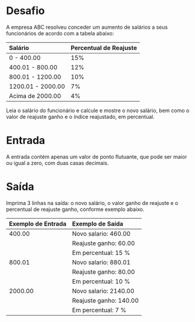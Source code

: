 # Desafio

A empresa ABC resolveu conceder um aumento de salários a seus funcionários de acordo com a tabela abaixo:

| Salário           | Percentual de Reajuste |
|:----------------- |:---------------------- |
| 0 - 400.00        | 15%                    |
| 400.01 - 800.00   | 12%                    |
| 800.01 - 1200.00  | 10%                    |
| 1200.01 - 2000.00 | 7%                     |
| Acima de 2000.00  | 4%                     |

Leia o salário do funcionário e calcule e mostre o novo salário, bem como o valor de reajuste ganho e o índice reajustado, em percentual.

# Entrada

A entrada contém apenas um valor de ponto flutuante, que pode ser maior ou igual a zero, com duas casas decimais.

# Saída

Imprima 3 linhas na saída: o novo salário, o valor ganho de reajuste e o percentual de reajuste ganho, conforme exemplo abaixo.

| **Exemplo de Entrada** | **Exemplo de Saída**   |
|:---------------------- |:---------------------- |
| 400.00                 | Novo salario: 460.00   |
|                        | Reajuste ganho: 60.00  |
|                        | Em percentual: 15 %    |
| 800.01                 | Novo salario: 880.01   |
|                        | Reajuste ganho: 80.00  |
|                        | Em percentual: 10 %    |
| 2000.00                | Novo salario: 2140.00  |
|                        | Reajuste ganho: 140.00 |
|                        | Em percentual: 7   %   |